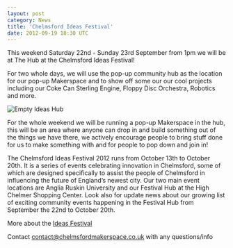 ```yaml
---
layout: post
category: News
title: 'Chelmsford Ideas Festival'
date: 2012-09-19 18:30 UTC
---
```


This weekend Saturday 22nd - Sunday 23rd September from 1pm we will be at The Hub at the Chelmsford Ideas Festival!

For two whole days, we will use the pop-up community hub as the location for our pop-up Makerspace and to show off some our our cool projects including our Coke Can Sterling Engine, Floppy Disc Orchestra, Robotics and more.

![Empty Ideas Hub](img/empty-ideas-hub.png)

For the whole weekend we will be running a pop-up Makerspace in the hub, this will be an area where anyone can drop in and build something out of the things we have there, we actively encourage people to bring stuff done for us to make something with and for people to pop down and join in!

The Chelmsford Ideas Festival 2012  runs from October 13th to October 20th. It is a series of events celebrating innovation in Chelmsford, some of which are designed specifically to assist the people of Chelmsford in influencing the future of England’s newest city. Our two main event locations are Anglia Ruskin University and our Festival Hub at the High Chelmer Shopping Center.  Look also for update news about our growing list of exciting community events happening in the Festival Hub from September the 22nd to October 20th.

More about the [Ideas Festival](http://www.changingchelmsford.org/if2012/)

Contact contact@chelmsfordmakerspace.co.uk with any questions/info